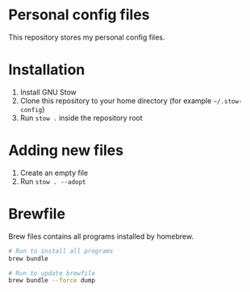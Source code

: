 # Personal config files

This repository stores my personal config files.

# Installation

1. Install GNU Stow
2. Clone this repository to your home directory (for example `~/.stow-config`)
3. Run `stow .` inside the repository root

# Adding new files

1. Create an empty file
2. Run `stow . --adopt`

# Brewfile

Brew files contains all programs installed by homebrew.

```bash
# Run to install all programs
brew bundle

# Run to update brewfile
brew bundle --force dump
```
